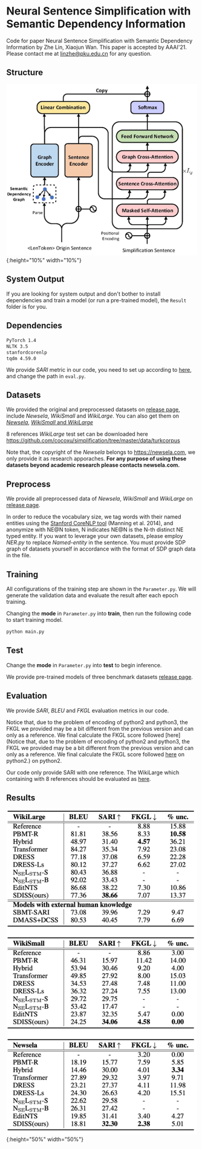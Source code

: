 # Neural Sentence Simplification with Semantic Dependency Information

Code for paper Neural Sentence Simplification with Semantic Dependency Information by Zhe Lin, Xiaojun Wan. This paper is accepted by AAAI'21. Please contact me at [linzhe@pku.edu.cn](tomail:linzhe@pku.edu.cn) for any question.

## Structure

![image](https://github.com/L-Zhe/SDISS/blob/main/img/overview.jpg?raw=true#pic_center){:height="10%" width="10%"}

## System Output

If you are looking for system output and don't bother to install dependencies and train a model (or run a pre-trained model), the `Result` folder is for you.

## Dependencies

```undefined
PyTorch 1.4
NLTK 3.5
stanfordcorenlp
tqdm 4.59.0
```

We provide *SARI* metric in our code, you need to set up according to [here](https://github.com/XingxingZhang/dress/tree/master/experiments/evaluation/SARI), and change the path in ``eval.py``. 

## Datasets

We provided the original and  preprocessed datasets on [release page](https://github.com/L-Zhe/SDISS/releases/tag/1.0), include *Newsela*, *WikiSmall* and *WikiLarge*. You can also get them on [*Newsela*](https://newsela.com), [*WikiSmall* and *WikiLarge*](https://github.com/louismartin/dress-data/raw/master/data-simplification.tar.bz2)

8 references *WikiLarge* test set can be downloaded here https://github.com/cocoxu/simplification/tree/master/data/turkcorpus

Note that, the copyright of the *Newsela* belongs to  https://newsela.com, we only provide it as research apporaches. **For any purpose of using these datasets beyond academic research please contacts newsela.com.**

## Preprocess

We provide all preprocessed data of *Newsela*, *WikiSmall* and *WikiLarge* on [release page](https://github.com/L-Zhe/SDISS/releases/tag/1.0). 

In order to reduce the vocabulary size, we tag words with their named entities using the [Stanford CoreNLP tool](https://stanfordnlp.github.io/CoreNLP/) (Manning et al. 2014), and anonymize with NE@N token, N indicates NE@N is the N-th distinct NE typed entity. If you want to leverage your own datasets, please employ *NER.py* to replace *Named-entity* in the sentence. You must provide SDP graph of datasets yourself in accordance with the format of SDP graph data in the file.

## Training

All configurations of the training step are shown in the ``Parameter.py``. We will generate the validation data and evaluate the result after each epoch training.  

Changing the **mode** in ``Parameter.py`` into **train**, then run the following code to start training model.


```python
python main.py
```

## Test

Change the **mode** in ``Parameter.py`` into **test** to begin inference.

We provide pre-trained models of three benchmark datasets [release page](https://github.com/L-Zhe/SDISS/releases/tag/1.0).

## Evaluation

We provide *SARI*, *BLEU* and *FKGL* evaluation metrics in our code. 

Notice that, due to the problem of encoding of python2 and python3, the FKGL we provided may be a bit different from the previous version and can only as a reference. We final calculate the FKGL score followed [here](Notice that, due to the problem of encoding of python2 and python3, the FKGL we provided may be a bit different from the previous version and can only as a reference. We final calculate the FKGL score followed [here](https://github.com/yuedongP/EditNTS/blob/master/utils/fkgl.py) on python2.) on python2.

Our code only provide SARI with one reference. The WikiLarge which containing with 8 references should be evaluated as [here](https://github.com/XingxingZhang/dress/tree/master/experiments/evaluation/SARI).

## Results

![image](https://github.com/L-Zhe/SDISS/blob/main/img/result.jpg?raw=true#pic_center){:height="50%" width="50%"}

